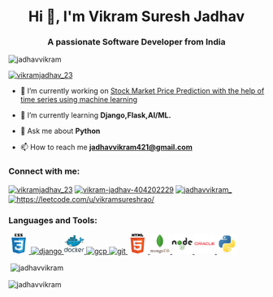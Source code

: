 <h1 align="center">Hi 👋, I'm Vikram Suresh Jadhav</h1>
<h3 align="center">A passionate Software Developer from India</h3>

<p align="left"> <img src="https://komarev.com/ghpvc/?username=jadhavvikram&label=Profile%20views&color=0e75b6&style=flat" alt="jadhavvikram" /> </p>

<p align="left"> <a href="https://twitter.com/vikramjadhav_23" target="blank"><img src="https://img.shields.io/twitter/follow/vikramjadhav_23?logo=twitter&style=for-the-badge" alt="vikramjadhav_23" /></a> </p>

- 🔭 I’m currently working on [Stock Market Price Prediction with the help of time series using machine learning](https://github.com/jadhavvikram/Stock_market_B.E_project)

- 🌱 I’m currently learning **Django,Flask,AI/ML.**

- 💬 Ask me about **Python**

- 📫 How to reach me **jadhavvikram421@gmail.com**

<h3 align="left">Connect with me:</h3>
<p align="left">
<a href="https://twitter.com/vikramjadhav_23" target="blank"><img align="center" src="https://raw.githubusercontent.com/rahuldkjain/github-profile-readme-generator/master/src/images/icons/Social/twitter.svg" alt="vikramjadhav_23" height="30" width="40" /></a>
<a href="https://linkedin.com/in/vikram-jadhav-404202229" target="blank"><img align="center" src="https://raw.githubusercontent.com/rahuldkjain/github-profile-readme-generator/master/src/images/icons/Social/linked-in-alt.svg" alt="vikram-jadhav-404202229" height="30" width="40" /></a>
<a href="https://instagram.com/jadhavvikram_" target="blank"><img align="center" src="https://raw.githubusercontent.com/rahuldkjain/github-profile-readme-generator/master/src/images/icons/Social/instagram.svg" alt="jadhavvikram_" height="30" width="40" /></a>
<a href="https://www.leetcode.com/https://leetcode.com/u/vikramsureshrao/" target="blank"><img align="center" src="https://raw.githubusercontent.com/rahuldkjain/github-profile-readme-generator/master/src/images/icons/Social/leet-code.svg" alt="https://leetcode.com/u/vikramsureshrao/" height="30" width="40" /></a>
</p>

<h3 align="left">Languages and Tools:</h3>
<p align="left"> <a href="https://www.w3schools.com/css/" target="_blank" rel="noreferrer"> <img src="https://raw.githubusercontent.com/devicons/devicon/master/icons/css3/css3-original-wordmark.svg" alt="css3" width="40" height="40"/> </a> <a href="https://www.djangoproject.com/" target="_blank" rel="noreferrer"> <img src="https://cdn.worldvectorlogo.com/logos/django.svg" alt="django" width="40" height="40"/> </a> <a href="https://www.docker.com/" target="_blank" rel="noreferrer"> <img src="https://raw.githubusercontent.com/devicons/devicon/master/icons/docker/docker-original-wordmark.svg" alt="docker" width="40" height="40"/> </a> <a href="https://cloud.google.com" target="_blank" rel="noreferrer"> <img src="https://www.vectorlogo.zone/logos/google_cloud/google_cloud-icon.svg" alt="gcp" width="40" height="40"/> </a> <a href="https://git-scm.com/" target="_blank" rel="noreferrer"> <img src="https://www.vectorlogo.zone/logos/git-scm/git-scm-icon.svg" alt="git" width="40" height="40"/> </a> <a href="https://www.w3.org/html/" target="_blank" rel="noreferrer"> <img src="https://raw.githubusercontent.com/devicons/devicon/master/icons/html5/html5-original-wordmark.svg" alt="html5" width="40" height="40"/> </a> <a href="https://www.mongodb.com/" target="_blank" rel="noreferrer"> <img src="https://raw.githubusercontent.com/devicons/devicon/master/icons/mongodb/mongodb-original-wordmark.svg" alt="mongodb" width="40" height="40"/> </a> <a href="https://nodejs.org" target="_blank" rel="noreferrer"> <img src="https://raw.githubusercontent.com/devicons/devicon/master/icons/nodejs/nodejs-original-wordmark.svg" alt="nodejs" width="40" height="40"/> </a> <a href="https://www.oracle.com/" target="_blank" rel="noreferrer"> <img src="https://raw.githubusercontent.com/devicons/devicon/master/icons/oracle/oracle-original.svg" alt="oracle" width="40" height="40"/> </a> <a href="https://www.python.org" target="_blank" rel="noreferrer"> <img src="https://raw.githubusercontent.com/devicons/devicon/master/icons/python/python-original.svg" alt="python" width="40" height="40"/> </a> </p>

<p>&nbsp;<img align="center" src="https://github-readme-stats.vercel.app/api?username=jadhavvikram&show_icons=true&locale=en" alt="jadhavvikram" /></p>

<p><img align="center" src="https://github-readme-streak-stats.herokuapp.com/?user=jadhavvikram&" alt="jadhavvikram" /></p>
